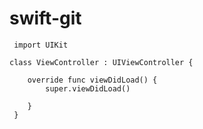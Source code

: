 # swift-git
     
     import UIKit
      
    class ViewController : UIViewController {
        
        override func viewDidLoad() {
            super.viewDidLoad()

        }        
     }
     
